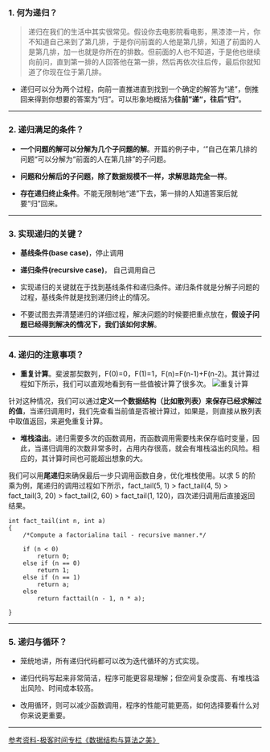 ### 1. 何为递归？

> 递归在我们的生活中其实很常见。假设你去电影院看电影，黑漆漆一片，你不知道自己来到了第几排，于是你问前面的人他是第几排，知道了前面的人是第几排，加一也就是你所在的排数。但前面的人也不知道，于是他也继续向前问，直到第一排的人回答他在第一排，然后再依次往后传，最后你就知道了你现在位于第几排。

- 递归可以分为两个过程，向前一直推进直到找到一个确定的解答为“递”，倒推回来得到你想要的答案为“归”。可以形象地概括为**往前”递“，往后”归“**。

---

### 2. 递归满足的条件？

- **一个问题的解可以分解为几个子问题的解**。开篇的例子中，‘”自己在第几排的问题“可以分解为“前面的人在第几排”的子问题。

- **问题和分解后的子问题，除了数据规模不一样，求解思路完全一样**。

- **存在递归终止条件**。不能无限制地“递”下去，第一排的人知道答案后就要“归”回来。

---

### 3. 实现递归的关键？

- **基线条件(base case)**，停止调用
- **递归条件(recursive case)**， 自己调用自己

- 实现递归的关键就在于找到基线条件和递归条件。递归条件就是分解子问题的过程，基线条件就是找到递归终止的情况。

- 不要试图去弄清楚递归的详细过程，解决问题的时候要把重点放在，**假设子问题已经得到解决的情况下，我们该如何求解**。

---

### 4. 递归的注意事项？

- **重复计算**。斐波那契数列，F(0)=0，F(1)=1，F(n)=F(n-1)+F(n-2)。其计算过程如下所示，我们可以直观地看到有一些值被计算了很多次。
![重复计算](https://upload-images.jianshu.io/upload_images/11895466-3c07b6c8ce66fd12.jpg?imageMogr2/auto-orient/strip%7CimageView2/2/w/1240)

针对这种情况，我们可以通过**定义一个数据结构（比如散列表）来保存已经求解过的值**，当递归调用时，我们先查看当前值是否被计算过，如果是，则直接从散列表中取值返回，来避免重复计算。

- **堆栈溢出**。递归需要多次的函数调用，而函数调用需要栈来保存临时变量，因此，当递归调用的次数非常多时，占用内存很高，就会有堆栈溢出的风险。相应的，其计算时间也可能超出想象的大。
    
我们可以用**尾递归**来确保最后一步只调用函数自身，优化堆栈使用。以求 5 的阶乘为例，尾递归的调用过程如下所示，fact_tail(5, 1) > fact_tail(4, 5) > fact_tail(3, 20) > fact_tail(2, 60) > fact_tail(1, 120)，四次递归调用后直接返回结果。
    
```
int fact_tail(int n, int a)
{
    /*Compute a factorialina tail - recursive manner.*/
     
    if (n < 0)
        return 0;    
    else if (n == 0)
        return 1;    
    else if (n == 1)
        return a;
    else
        return facttail(n - 1, n * a);
 
}
```

---

### 5. 递归与循环？

- 笼统地讲，所有递归代码都可以改为迭代循环的方式实现。
 - 递归代码写起来非常简洁，程序可能更容易理解；但空间复杂度高、有堆栈溢出风险、时间成本较高。

- 改用循环，则可以减少函数调用，程序的性能可能更高，如何选择要看什么对你来说更重要。

--- 

[参考资料-极客时间专栏《数据结构与算法之美》](https://time.geekbang.org/column/126)
